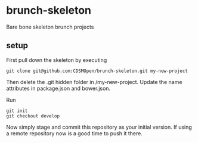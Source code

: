 brunch-skeleton
===============

Bare bone skeleton brunch projects

setup
-----

First pull down the skeleton by executing

    git clone git@github.com:CDSMOpen/brunch-skeleton.git my-new-project

Then delete the .git hidden folder in /my-new-project. Update the name attributes in package.json and bower.json.

Run

    git init
    git checkout develop

Now simply stage and commit this repository as your initial version. If using a remote repository now is a good time to push it there.